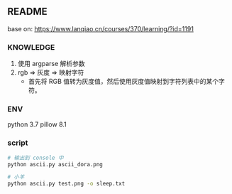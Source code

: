 ## README

base on: <https://www.lanqiao.cn/courses/370/learning/?id=1191>


### KNOWLEDGE

1. 使用 argparse 解析参数
2. rgb => 灰度 => 映射字符
    -  首先将 RGB 值转为灰度值，然后使用灰度值映射到字符列表中的某个字符。
### ENV

python 3.7
pillow 8.1

### script

```bash
# 输出到 console 中
python ascii.py ascii_dora.png

# 小羊
python ascii.py test.png -o sleep.txt
```

